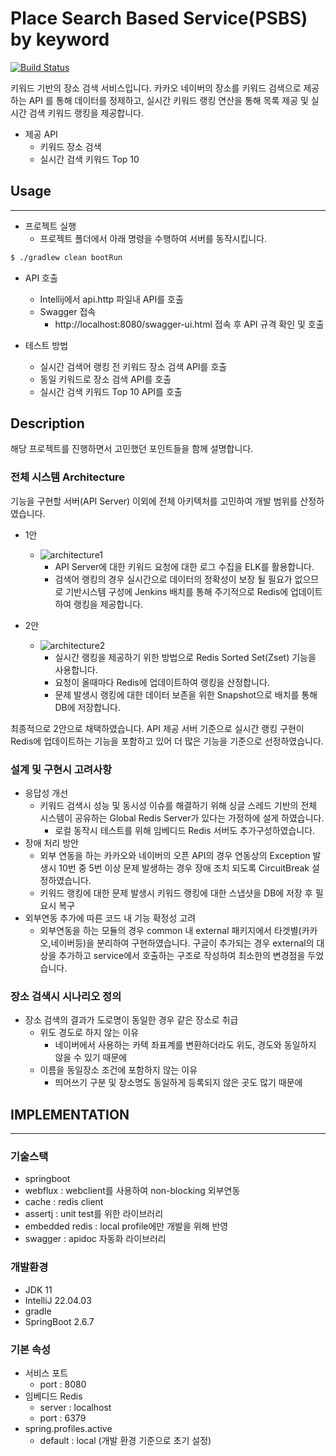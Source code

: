 # Place Search Based Service(PSBS) by keyword
[![Build Status](https://travis-ci.org/dwyl/esta.svg?branch=master)](https://travis-ci.org/)

키워드 기반의 장소 검색 서비스입니다. 카카오 네이버의 장소를 키워드 검색으로 제공하는 API 를 통해 데이터를 
정제하고, 실시간 키워드 랭킹 연산을 통해 목록 제공 및 실시간 검색 키워드 랭킹을 제공합니다.  

* 제공 API
  * 키워드 장소 검색
  * 실시간 검색 키워드 Top 10


## Usage
*** 
* 프로젝트 실행
  * 프로젝트 폴더에서 아래 명령을 수행하여 서버를 동작시킵니다.
```sh
$ ./gradlew clean bootRun
```

* API 호출
  * Intellij에서 api.http 파일내 API를 호출
  * Swagger 접속
    * http://localhost:8080/swagger-ui.html 접속 후 API 규격 확인 및 호출
    

* 테스트 방법
  * 실시간 검색어 랭킹 전 키워드 장소 검색 API를 호출
  * 동일 키워드로 장소 검색 API를 호출
  * 실시간 검색 키워드 Top 10 API를 호출
  
## Description  
 해당 프로젝트를 진행하면서 고민했던 포인트들을 함께 설명합니다.
### 전체 시스템 Architecture
기능을 구현할 서버(API Server) 이외에 전체 아키텍처를 고민하여 개발 범위를 산정하였습니다.
* 1안
  * ![architecture1](https://user-images.githubusercontent.com/10949665/170044674-568ec367-168b-426f-99e1-0c7551e55b07.png)
    * API Server에 대한 키워드 요청에 대한 로그 수집을 ELK를 활용합니다.
    * 검색어 랭킹의 경우 실시간으로 데이터의 정확성이 보장 될 필요가 없으므로 기반시스템 구성에 Jenkins 배치를 통해 주기적으로 Redis에 업데이트하여 랭킹을 제공합니다.
    

* 2안
  * ![architecture2](https://user-images.githubusercontent.com/10949665/170044658-bfa54706-44a2-4d98-85d6-d794f762990b.png)
    * 실시간 랭킹을 제공하기 위한 방법으로 Redis Sorted Set(Zset) 기능을 사용합니다.
    * 요청이 올때마다 Redis에 업데이트하여 랭킹을 산정합니다.
    * 문제 발생시 랭킹에 대한 데이터 보존을 위한 Snapshot으로 배치를 통해 DB에 저장합니다.

최종적으로 2안으로 채택하였습니다. API 제공 서버 기준으로 실시간 랭킹 구현이 Redis에 업데이트하는 기능을 포함하고 있어 더 많은 기능을 기준으로 선정하였습니다.   

### 설계 및 구현시 고려사항
* 응답성 개선
  * 키워드 검색시 성능 및 동시성 이슈를 해결하기 위해 싱글 스레드 기반의 전체 시스템이 공유하는 Global Redis Server가 있다는 가정하에 설게 하였습니다.
    * 로컬 동작시 테스트를 위해 임베디드 Redis 서버도 추가구성하였습니다.
* 장애 처리 방안 
  * 외부 연동을 하는 카카오와 네이버의 오픈 API의 경우 연동상의 Exception 발생시 10번 중 5번 이상 문제 발생하는 경우 장애 조치 되도록 CircuitBreak 설정하였습니다.
  * 키워드 랭킹에 대한 문제 발생시 키워드 랭킹에 대한 스냅샷을 DB에 저장 후 필요시 복구
* 외부연동 추가에 따른 코드 내 기능 확정성 고려
  * 외부연동을 하는 모듈의 경우  common 내  external 패키지에서 타겟별(카카오,네이버등)을 분리하여 구현하였습니다. 구글이 추가되는 경우 external의 대상을 추가하고 service에서 호출하는 구조로 작성하여 최소한의 변경점을 두었습니다.
  
### 장소 검색시 시나리오 정의
* 장소 검색의 결과가 도로명이 동일한 경우 같은 장소로 취급
  * 위도 경도로 하지 않는 이유
    * 네이버에서 사용하는 카텍 좌표계를 변환하더라도 위도, 경도와 동일하지 않을 수 있기 때문에
  * 이름을 동일장소 조건에 포함하지 않는 이유
    * 띄어쓰기 구분 및 장소명도 동일하게 등록되지 않은 곳도 많기 때문에

## IMPLEMENTATION
***
### 기술스택
  * springboot
  * webflux : webclient를 사용하여 non-blocking 외부연동
  * cache : redis client 
  * assertj : unit test를 위한 라이브러리
  * embedded redis : local profile에만 개발을 위해 반영
  * swagger : apidoc 자동화 라이브러리

### 개발환경
* JDK 11
* IntelliJ 22.04.03
* gradle
* SpringBoot 2.6.7 

### 기본 속성
* 서비스 포트
    * port : 8080
* 임베디드 Redis
  * server : localhost
  * port : 6379
* spring.profiles.active
    * default : local (개발 환경 기준으로 초기 설정)

